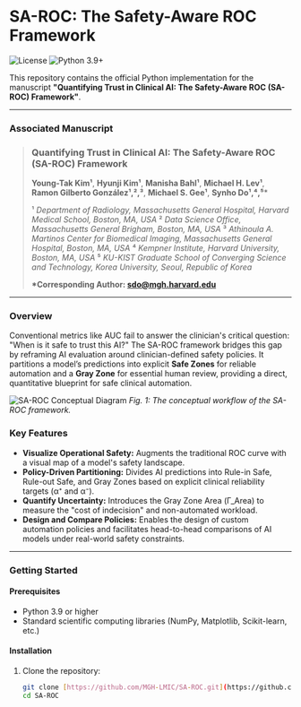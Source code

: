 # SA-ROC: The Safety-Aware ROC Framework

![License](https://img.shields.io/badge/License-Protected-blue)
![Python 3.9+](https://img.shields.io/badge/python-3.9+-blue.svg)

This repository contains the official Python implementation for the manuscript **"Quantifying Trust in Clinical AI: The Safety-Aware ROC (SA-ROC) Framework"**.

---

### Associated Manuscript

> ### Quantifying Trust in Clinical AI: The Safety-Aware ROC (SA-ROC) Framework
>
> **Young-Tak Kim¹**, **Hyunji Kim¹**, **Manisha Bahl¹**, **Michael H. Lev¹**, **Ramon Gilberto González¹,²,³**, **Michael S. Gee¹**, **Synho Do¹,⁴,⁵***
>
> ¹ *Department of Radiology, Massachusetts General Hospital, Harvard Medical School, Boston, MA, USA*
> ² *Data Science Office, Massachusetts General Brigham, Boston, MA, USA*
> ³ *Athinoula A. Martinos Center for Biomedical Imaging, Massachusetts General Hospital, Boston, MA, USA*
> ⁴ *Kempner Institute, Harvard University, Boston, MA, USA*
> ⁵ *KU-KIST Graduate School of Converging Science and Technology, Korea University, Seoul, Republic of Korea*
>
> **\*Corresponding Author: sdo@mgh.harvard.edu**

---

### Overview

Conventional metrics like AUC fail to answer the clinician's critical question: "When is it safe to trust this AI?" The SA-ROC framework bridges this gap by reframing AI evaluation around clinician-defined safety policies. It partitions a model’s predictions into explicit **Safe Zones** for reliable automation and a **Gray Zone** for essential human review, providing a direct, quantitative blueprint for safe clinical automation.

![SA-ROC Conceptual Diagram](figure1_conceptual_diagram.png)
*Fig. 1: The conceptual workflow of the SA-ROC framework.*

### Key Features

- **Visualize Operational Safety:** Augments the traditional ROC curve with a visual map of a model's safety landscape.
- **Policy-Driven Partitioning:** Divides AI predictions into Rule-in Safe, Rule-out Safe, and Gray Zones based on explicit clinical reliability targets (α⁺ and α⁻).
- **Quantify Uncertainty:** Introduces the Gray Zone Area (Γ_Area) to measure the "cost of indecision" and non-automated workload.
- **Design and Compare Policies:** Enables the design of custom automation policies and facilitates head-to-head comparisons of AI models under real-world safety constraints.

---

### Getting Started

#### Prerequisites
- Python 3.9 or higher
- Standard scientific computing libraries (NumPy, Matplotlib, Scikit-learn, etc.)

#### Installation
1. Clone the repository:
   ```bash
   git clone [https://github.com/MGH-LMIC/SA-ROC.git](https://github.com/MGH-LMIC/SA-ROC.git)
   cd SA-ROC
